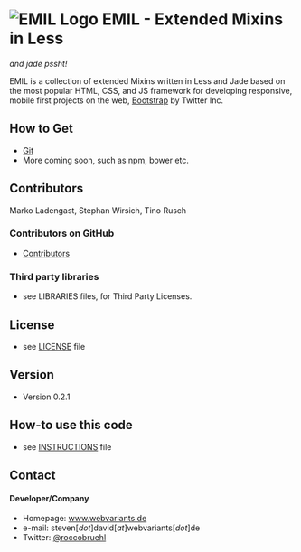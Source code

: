 ![EMIL Logo](https://github.com/webvariants/emil/blob/release/0.3/emil.png)
EMIL - Extended Mixins in Less
======
*and jade pssht!*

EMIL is a collection of extended Mixins written in Less and Jade based on the most popular HTML, CSS, and JS framework for developing responsive, mobile first projects on the web, [Bootstrap](http://getbootstrap.com) by Twitter Inc.

## How to Get
* [Git](https://github.com/webvariants/emil)
* More coming soon, such as npm, bower etc.

## Contributors
Marko Ladengast, Stephan Wirsich, Tino Rusch

### Contributors on GitHub
* [Contributors](https://github.com/webvariants/emil/graphs/contributors)

### Third party libraries
* see LIBRARIES files, for Third Party Licenses.

## License 
* see [LICENSE](https://github.com/webvariants/emil/blob/stable/LICENSE.md) file

## Version 
* Version 0.2.1

## How-to use this code
* see [INSTRUCTIONS](https://github.com/webvariants/emil/blob/stable/INSTRUCTIONS.md) file

## Contact
#### Developer/Company
* Homepage: www.webvariants.de
* e-mail: steven[*dot*]david[*at*]webvariants[*dot*]de
* Twitter: [@roccobruehl](https://twitter.com/roccobruehl "Steven David on twitter")

